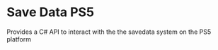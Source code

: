 # Save Data PS5

Provides a C# API to interact with the the savedata system on the PS5 platform




